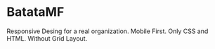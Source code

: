 # BatataMF
Responsive Desing for a real organization. Mobile First.
Only CSS and HTML. Without Grid Layout.
